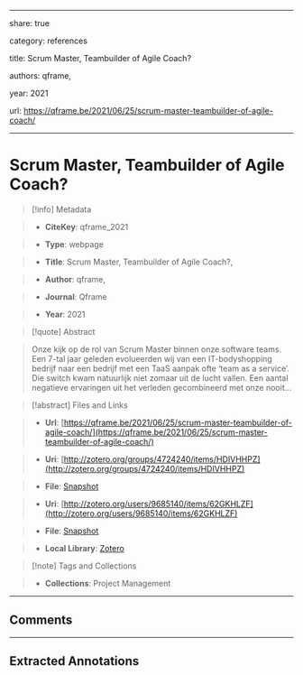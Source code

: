   
---  
share: true  
category: references  
title: Scrum Master, Teambuilder of Agile Coach?  
authors: qframe,  
year: 2021   
url: https://qframe.be/2021/06/25/scrum-master-teambuilder-of-agile-coach/  
---  
  
# Scrum Master, Teambuilder of Agile Coach?  
  
> [!info] Metadata  
> - **CiteKey**: qframe_2021  
> - **Type**: webpage  
> - **Title**: Scrum Master, Teambuilder of Agile Coach?,   
> - **Author**: qframe,  
> - **Journal**: Qframe   
> - **Year**: 2021   
  
> [!quote] Abstract  
> Onze kijk op de rol van Scrum Master binnen onze software teams. Een 7-tal jaar geleden evolueerden wij van een IT-bodyshopping bedrijf naar een bedrijf met een TaaS aanpak ofte ‘team as a service’. Die switch kwam natuurlijk niet zomaar uit de lucht vallen. Een aantal negatieve ervaringen uit het verleden gecombineerd met onze nooit…  
  
> [!abstract] Files and Links  
> - **Url**: [https://qframe.be/2021/06/25/scrum-master-teambuilder-of-agile-coach/](https://qframe.be/2021/06/25/scrum-master-teambuilder-of-agile-coach/)  
> - **Uri**: [http://zotero.org/groups/4724240/items/HDIVHHPZ](http://zotero.org/groups/4724240/items/HDIVHHPZ)  
> - **File**: [Snapshot](file:///Users/jan/Zotero/storage/H6GDPNX2/scrum-master-teambuilder-of-agile-coach.html)  
> - **Uri**: [http://zotero.org/users/9685140/items/62GKHLZF](http://zotero.org/users/9685140/items/62GKHLZF)  
> - **File**: [Snapshot](file:///Users/jan/Zotero/storage/NQPJ85QZ/scrum-master-teambuilder-of-agile-coach.html)  
> - **Local Library**: [Zotero]((zotero://select/library/items/62GKHLZF))  
  
> [!note] Tags and Collections  
> - **Collections**: Project Management  
  
----  
  
## Comments  
  
  
  
----  
  
## Extracted Annotations  
  
